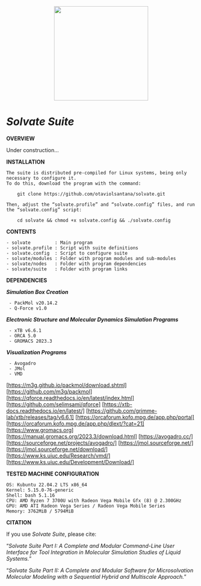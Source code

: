 <div align="center">
<img src="https://user-images.githubusercontent.com/69423088/253824433-a6b55273-b084-4283-a0b6-b8d40bc52890.png" width="250px"/>
</div>

# _**Solvate Suite**_

**OVERVIEW**

Under construction...

**INSTALLATION**

	The suite is distributed pre-compiled for Linux systems, being only necessary to configure it.
	To do this, download the program with the command:
 
		git clone https://github.com/otaviolsantana/solvate.git
  
	Then, adjust the “solvate.profile” and “solvate.config” files, and run the “solvate.config” script:

		cd solvate && chmod +x solvate.config && ./solvate.config
 
**CONTENTS**

	- solvate         : Main program
	- solvate.profile : Script with suite definitions
	- solvate.config  : Script to configure suite
	- solvate/modules : Folder with program modules and sub-modules
	- solvate/nodes   : Folder with program dependencies
	- solvate/suite   : Folder with program links

**DEPENDENCIES**

   ***Simulation Box Creation***

     - PackMol v20.14.2
     - Q-Force v1.0

   ***Electronic Structure and Molecular Dynamics Simulation Programs***

     - xTB v6.6.1
     - ORCA 5.0
     - GROMACS 2023.3

   ***Visualization Programs***

     - Avogadro
     - JMol
     - VMD

[https://m3g.github.io/packmol/download.shtml]       [https://github.com/m3g/packmol]
[https://qforce.readthedocs.io/en/latest/index.html] [https://github.com/selimsami/qforce]
[https://xtb-docs.readthedocs.io/en/latest/]         [https://github.com/grimme-lab/xtb/releases/tag/v6.6.1]
[https://orcaforum.kofo.mpg.de/app.php/portal]       [https://orcaforum.kofo.mpg.de/app.php/dlext/?cat=21]
[https://www.gromacs.org]                            [https://manual.gromacs.org/2023.3/download.html]
[https://avogadro.cc/]                               [https://sourceforge.net/projects/avogadro/]
[https://jmol.sourceforge.net/]                      [https://jmol.sourceforge.net/download/]
[https://www.ks.uiuc.edu/Research/vmd/]              [https://www.ks.uiuc.edu/Development/Download/]

**TESTED MACHINE CONFIGURATION**

	OS: Kubuntu 22.04.2 LTS x86_64 
	Kernel: 5.15.0-76-generic 
	Shell: bash 5.1.16 
	CPU: AMD Ryzen 7 3700U with Radeon Vega Mobile Gfx (8) @ 2.300GHz 
	GPU: AMD ATI Radeon Vega Series / Radeon Vega Mobile Series 
	Memory: 3762MiB / 5794MiB 

**CITATION**

If you use _Solvate Suite_, please cite:

“_Solvate Suite Part I: A Complete and Modular Command-Line User Interface for Tool Integration in Molecular Simulation Studies of Liquid Systems._”

“_Solvate Suite Part II: A Complete and Modular Software for Microsolvation Molecular Modeling with a Sequential Hybrid and Multiscale Approach._”
